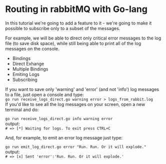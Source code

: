 # Routing in rabbitMQ with Go-lang
In this tutorial we're going to add a feature to it - we're going to make it possible to subscribe only to a subset of the messages.

For example, we will be able to direct only critical error messages to the log file (to save disk space), while still being able to print all of the log messages on the console.

- Bindings
- Direct Exhange
- Multiple Bindings
- Emiting Logs
- Subscribing

If you want to save only 'warning' and 'error' (and not 'info') log messages to a file, just open a console and type:  
`go run receive_logs_direct.go warning error > logs_from_rabbit.log`  
If you'd like to see all the log messages on your screen, open a new terminal and do:

`go run receive_logs_direct.go info warning error`  
output:    
`# => [*] Waiting for logs. To exit press CTRL+C`  

And, for example, to emit an error log message just type:

`go run emit_log_direct.go error "Run. Run. Or it will explode."`  
output:  
`# => [x] Sent 'error':'Run. Run. Or it will explode.'`
